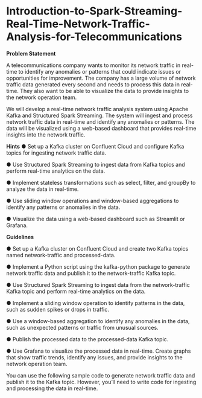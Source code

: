 # Introduction-to-Spark-Streaming-Real-Time-Network-Traffic-Analysis-for-Telecommunications

**Problem Statement**

A telecommunications company wants to monitor its network traffic in real-time to identify any
anomalies or patterns that could indicate issues or opportunities for improvement. The company
has a large volume of network traffic data generated every second and needs to process this
data in real-time. They also want to be able to visualize the data to provide insights to the
network operation team.

We will develop a real-time network traffic analysis system using Apache Kafka and Structured
Spark Streaming. The system will ingest and process network traffic data in real-time and
identify any anomalies or patterns. The data will be visualized using a web-based dashboard
that provides real-time insights into the network traffic.

**Hints**
● Set up a Kafka cluster on Confluent Cloud and configure Kafka topics for ingesting
network traffic data.

● Use Structured Spark Streaming to ingest data from Kafka topics and perform real-time
analytics on the data.

● Implement stateless transformations such as select, filter, and groupBy to analyze the
data in real-time.

● Use sliding window operations and window-based aggregations to identify any patterns
or anomalies in the data.

● Visualize the data using a web-based dashboard such as Streamlit or Grafana.

**Guidelines**

● Set up a Kafka cluster on Confluent Cloud and create two Kafka topics named
network-traffic and processed-data.

● Implement a Python script using the kafka-python package to generate network traffic
data and publish it to the network-traffic Kafka topic.

● Use Structured Spark Streaming to ingest data from the network-traffic Kafka topic and
perform real-time analytics on the data.

● Implement a sliding window operation to identify patterns in the data, such as sudden
spikes or drops in traffic.

● Use a window-based aggregation to identify any anomalies in the data, such as
unexpected patterns or traffic from unusual sources.

● Publish the processed data to the processed-data Kafka topic.

● Use Grafana to visualize the processed data in real-time. Create graphs that show traffic
trends, identify any issues, and provide insights to the network operation team.

You can use the following sample code to generate network traffic data and publish it to the
Kafka topic. However, you’ll need to write code for ingesting and processing the data in
real-time.

